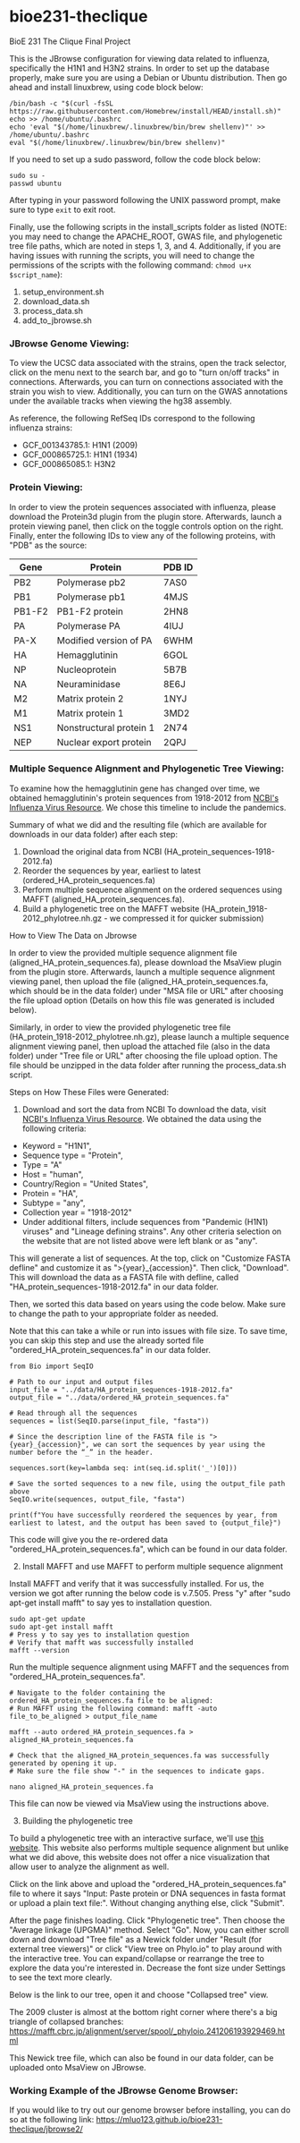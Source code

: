 # bioe231-theclique
BioE 231 The Clique Final Project

This is the JBrowse configuration for viewing data related to influenza, specifically the H1N1 and H3N2 strains. In order to set up the database properly, make sure you are using a Debian or Ubuntu distribution. Then go ahead and install linuxbrew, using code block below:
```
/bin/bash -c "$(curl -fsSL https://raw.githubusercontent.com/Homebrew/install/HEAD/install.sh)"
echo >> /home/ubuntu/.bashrc
echo 'eval "$(/home/linuxbrew/.linuxbrew/bin/brew shellenv)"' >> /home/ubuntu/.bashrc
eval "$(/home/linuxbrew/.linuxbrew/bin/brew shellenv)"
```
If you need to set up a sudo password, follow the code block below:
```
sudo su -
passwd ubuntu 
```
After typing in your password following the UNIX password prompt, make sure to type ```exit``` to exit root.

Finally, use the following scripts in the install_scripts folder as listed (NOTE: you may need to change the APACHE_ROOT, GWAS file, and phylogenetic tree file paths, which are noted in steps 1, 3, and 4. Additionally, if you are having issues with running the scripts, you will need to change the permissions of the scripts with the following command: ```chmod u+x $script_name```):
1. setup_environment.sh
2. download_data.sh
3. process_data.sh
4. add_to_jbrowse.sh

### JBrowse Genome Viewing:

To view the UCSC data associated with the strains, open the track selector, click on the menu next to the search bar, and go to "turn on/off tracks" in connections. Afterwards, you can turn on connections associated with the strain you wish to view. Additionally, you can turn on the GWAS annotations under the available tracks when viewing the hg38 assembly.

As reference, the following RefSeq IDs correspond to the following influenza strains:
- GCF_001343785.1: H1N1 (2009)
- GCF_000865725.1: H1N1 (1934)
- GCF_000865085.1: H3N2

### Protein Viewing:
In order to view the protein sequences associated with influenza, please download the Protein3d plugin from the plugin store. Afterwards, launch a protein viewing panel, then click on the toggle controls option on the right. Finally, enter the following IDs to view any of the following proteins, with "PDB" as the source:

| Gene   | Protein                   | PDB ID                                                                 |
|--------|---------------------------|------------------------------------------------------------------------|
| PB2    | Polymerase pb2            | 7AS0                           |
| PB1    | Polymerase pb1            | 4MJS                       |
| PB1-F2 | PB1-F2 protein            | 2HN8                         |
| PA     | Polymerase PA             | 4IUJ                         |
| PA-X   | Modified version of PA    | 6WHM                        |
| HA     | Hemagglutinin             | 6GOL                        |
| NP     | Nucleoprotein             | 5B7B                         |
| NA     | Neuraminidase             | 8E6J                       |
| M2     | Matrix protein 2          | 1NYJ                          |
| M1     | Matrix protein 1          | 3MD2                         |
| NS1    | Nonstructural protein 1   | 2N74                         |
| NEP    | Nuclear export protein    | 2QPJ                         |

### Multiple Sequence Alignment and Phylogenetic Tree Viewing:

To examine how the hemagglutinin gene has changed over time, we obtained hemagglutinin's protein sequences from 1918-2012 from <a href="https://www.ncbi.nlm.nih.gov/genomes/FLU/Database/nph-select.cgi?go=database/">NCBI's Influenza Virus Resource</a>. We chose this timeline to include the pandemics. 

Summary of what we did and the resulting file (which are available for downloads in our data folder) after each step:

1) Download the original data from NCBI (HA_protein_sequences-1918-2012.fa)
2) Reorder the sequences by year, earliest to latest (ordered_HA_protein_sequences.fa)
3) Perform multiple sequence alignment on the ordered sequences using MAFFT (aligned_HA_protein_sequences.fa). 
4) Build a phylogenetic tree on the MAFFT website (HA_protein_1918-2012_phylotree.nh.gz - we compressed it for quicker submission)

How to View The Data on Jbrowse

In order to view the provided multiple sequence alignment file (aligned_HA_protein_sequences.fa), please download the MsaView plugin from the plugin store. Afterwards, launch a multiple sequence alignment viewing panel, then upload the file (aligned_HA_protein_sequences.fa, which should be in the data folder) under "MSA file or URL" after choosing the file upload option (Details on how this file was generated is included below).

Similarly, in order to view the provided phylogenetic tree file (HA_protein_1918-2012_phylotree.nh.gz), please launch a multiple sequence alignment viewing panel, then upload the attached file (also in the data folder) under "Tree file or URL" after choosing the file upload option. The file should be unzipped in the data folder after running the process_data.sh script.

Steps on How These Files were Generated:

1) Download and sort the data from NCBI
To download the data, visit <a href="https://www.ncbi.nlm.nih.gov/genomes/FLU/Database/nph-select.cgi?go=database/">NCBI's Influenza Virus Resource</a>. We obtained the data using the following criteria:

- Keyword = "H1N1",
- Sequence type = "Protein",
- Type = "A"
- Host = "human",
- Country/Region = "United States",
- Protein = "HA",
- Subtype = "any",
- Collection year = "1918-2012"
- Under additional filters, include sequences from "Pandemic (H1N1) viruses" and "Lineage defining strains".
Any other criteria selection on the website that are not listed above were left blank or as "any".

This will generate a list of sequences. At the top, click on "Customize FASTA defline" and customize it as ">{year}_{accession}". Then click, "Download". This will download the data as a FASTA file with defline, called "HA_protein_sequences-1918-2012.fa" in our data folder. 

Then, we sorted this data based on years using the code below. Make sure to change the path to your appropriate folder as needed. 

Note that this can take a while or run into issues with file size. To save time, you can skip this step and use the already sorted file "ordered_HA_protein_sequences.fa" in our data folder.

```
from Bio import SeqIO
 
# Path to our input and output files 
input_file = "../data/HA_protein_sequences-1918-2012.fa"
output_file = "../data/ordered_HA_protein_sequences.fa"
 
# Read through all the sequences
sequences = list(SeqIO.parse(input_file, "fasta"))
 
# Since the description line of the FASTA file is ">{year}_{accession}", we can sort the sequences by year using the number before the “_” in the header.

sequences.sort(key=lambda seq: int(seq.id.split('_')[0]))
 
# Save the sorted sequences to a new file, using the output_file path above
SeqIO.write(sequences, output_file, "fasta")
 
print(f"You have successfully reordered the sequences by year, from earliest to latest, and the output has been saved to {output_file}")

```
This code will give you the re-ordered data "ordered_HA_protein_sequences.fa", which can be found in our data folder.

2) Install MAFFT and use MAFFT to perform multiple sequence alignment

Install MAFFT and verify that it was successfully installed. For us, the version we got after running the below code is v.7.505. Press "y" after "sudo apt-get install mafft" to say yes to installation question.
```
sudo apt-get update
sudo apt-get install mafft
# Press y to say yes to installation question
# Verify that mafft was successfully installed
mafft --version
```

Run the multiple sequence alignment using MAFFT and the sequences from "ordered_HA_protein_sequences.fa".

```
# Navigate to the folder containing the ordered_HA_protein_sequences.fa file to be aligned:
# Run MAFFT using the following command: mafft -auto file_to_be_aligned > output_file_name

mafft --auto ordered_HA_protein_sequences.fa > aligned_HA_protein_sequences.fa

# Check that the aligned_HA_protein_sequences.fa was successfully generated by opening it up.
# Make sure the file show "-" in the sequences to indicate gaps.

nano aligned_HA_protein_sequences.fa
```
This file can now be viewed via MsaView using the instructions above.

3) Building the phylogenetic tree

To build a phylogenetic tree with an interactive surface, we'll use <a href="https://mafft.cbrc.jp/alignment/server/">this website</a>. This website also performs multiple sequence alignment but unlike what we did above, this website does not offer a nice visualization that allow user to analyze the alignment as well. 

Click on the link above and upload the "ordered_HA_protein_sequences.fa" file to where it says "Input: Paste protein or DNA sequences in fasta format or upload a plain text file:". Without changing anything else, click "Submit". 

After the page finishes loading. Click "Phylogenetic tree". Then choose the "Average linkage (UPGMA)" method. Select "Go". 
Now, you can either scroll down and download "Tree file" as a Newick folder under "Result (for external tree viewers)" or click "View tree on Phylo.io" to play around with the interactive tree. 
You can expand/collapse or rearrange the tree to explore the data you're interested in. 
Decrease the font size under Settings to see the text more clearly.

Below is the link to our tree, open it and choose "Collapsed tree" view. 

The 2009 cluster is almost at the bottom right corner where there's a big triangle of collapsed branches:
<a href="https://mafft.cbrc.jp/alignment/server/spool/_phyloio.241206193929469.html">https://mafft.cbrc.jp/alignment/server/spool/_phyloio.241206193929469.html</a>

This Newick tree file, which can also be found in our data folder, can be uploaded onto MsaView on JBrowse. 

### Working Example of the JBrowse Genome Browser:
If you would like to try out our genome browser before installing, you can do so at the following link: <a href="https://mluo123.github.io/bioe231-theclique/jbrowse2/">https://mluo123.github.io/bioe231-theclique/jbrowse2/</a>
